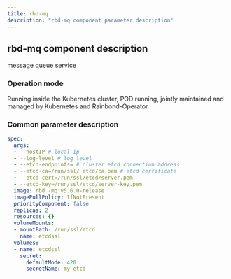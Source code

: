 ```yaml
---
title: rbd-mq
description: "rbd-mq component parameter description"
---
```


## rbd-mq component description

message queue service

### Operation mode

Running inside the Kubernetes cluster, POD running, jointly maintained and managed by Kubernetes and Rainbond-Operator


### Common parameter description

```yaml title="kubectl edit rbdcomponents.rainbond.io rbd-mq -n rbd-system"
spec:
  args:
  - --hostIP # local ip
  - --log-level # log level
  - --etcd-endpoints= # cluster etcd connection address
  - --etcd-ca=/run/ssl/ etcd/ca.pem # etcd certificate
  - --etcd-cert=/run/ssl/etcd/server.pem
  - --etcd-key=/run/ssl/etcd/server-key.pem
  image: rbd -mq:v5.6.0-release
  imagePullPolicy: IfNotPresent
  priorityComponent: false
  replicas: 2
  resources: {}
  volumeMounts:
  - mountPath: /run/ssl/etcd
    name: etcdssl
  volumes:
  - name: etcdssl
    secret:
      defaultMode: 420
      secretName: my-etcd
```
